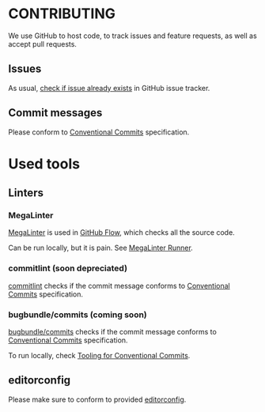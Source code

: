 # CONTRIBUTING

We use GitHub to host code, to track issues and feature requests, as well as accept pull requests.


## Issues
As usual, [check if issue already exists](https://docs.github.com/en/github/searching-for-information-on-github/searching-on-github/searching-issues-and-pull-requests#search-by-the-title-body-or-comments) in GitHub issue tracker.

## Commit messages
Please conform to [Conventional Commits](https://www.conventionalcommits.org/en/v1.0.0/) specification.


# Used tools

## Linters

### MegaLinter
[MegaLinter](https://megalinter.io/latest/) is used in [GitHub Flow](https://docs.github.com/en/get-started/quickstart/github-flow), which checks all the source code.

Can be run locally, but it is pain. See [MegaLinter Runner](https://megalinter.io/latest/mega-linter-runner/).


### commitlint (soon depreciated)
[commitlint](https://github.com/conventional-changelog/commitlint) checks if the commit message conforms to [Conventional Commits](https://www.conventionalcommits.org/en/v1.0.0/) specification.


### bugbundle/commits (coming soon)
[bugbundle/commits](https://github.com/bugbundle/commits) checks if the commit message conforms to [Conventional Commits](https://www.conventionalcommits.org/en/v1.0.0/) specification.

To run locally, check [Tooling for Conventional Commits](https://www.conventionalcommits.org/en/about/#tooling-for-conventional-commits).


## editorconfig
Please make sure to conform to provided [editorconfig](https://editorconfig.org/).

